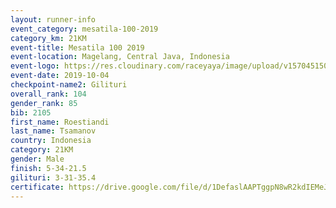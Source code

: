 ```yaml
---
layout: runner-info 
event_category: mesatila-100-2019 
category_km: 21KM 
event-title: Mesatila 100 2019 
event-location: Magelang, Central Java, Indonesia 
event-logo: https://res.cloudinary.com/raceyaya/image/upload/v1570451507/logo/mesastila100_jin7bl.jpg 
event-date: 2019-10-04 
checkpoint-name2: Gilituri 
overall_rank: 104
gender_rank: 85
bib: 2105
first_name: Roestiandi
last_name: Tsamanov
country: Indonesia
category: 21KM
gender: Male
finish: 5-34-21.5
gilituri: 3-31-35.4
certificate: https://drive.google.com/file/d/1DefaslAAPTggpN8wR2kdIEMeJIdis4LP/view?usp=sharing
---
```

